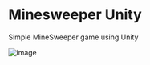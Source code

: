 # Minesweeper Unity
Simple MineSweeper game using Unity

![image](https://github.com/toanlove372/minesweeper/assets/18008400/010a1f1c-8efa-4a74-8176-56cb5d9ff5dc)
